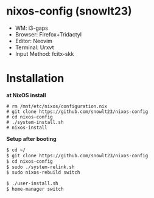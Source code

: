 # nixos-config (snowlt23)

- WM: i3-gaps
- Browser: Firefox+Tridactyl
- Editor: Neovim
- Terminal: Urxvt
- Input Method: fcitx-skk

# Installation

**at NixOS install**
```
# rm /mnt/etc/nixos/configuration.nix
# git clone https://github.com/snowlt23/nixos-config
# cd nixos-config
# ./system-install.sh
# nixos-install
```

**Setup after booting**
```sh
$ cd ~/
$ git clone https://github.com/snowlt23/nixos-config
$ cd nixos-config
$ sudo ./system-relink.sh
$ sudo nixos-rebuild switch

$ ./user-install.sh
$ home-manager switch
```
